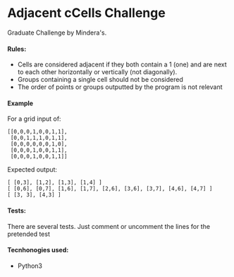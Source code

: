 # Adjacent cCells Challenge
Graduate Challenge by Mindera's. 

#### Rules:
*  Cells are considered adjacent if they both contain a 1 (one) and are next to each other horizontally or vertically (not diagonally).
*  Groups containing a single cell should not be considered
*  The order of points or groups outputted by the program is not relevant

#### Example
For a grid input of:
```
[[0,0,0,1,0,0,1,1],
 [0,0,1,1,1,0,1,1],
 [0,0,0,0,0,0,1,0],
 [0,0,0,1,0,0,1,1],
 [0,0,0,1,0,0,1,1]]
```

Expected output:
```
[ [0,3], [1,2], [1,3], [1,4] ]
[ [0,6], [0,7], [1,6], [1,7], [2,6], [3,6], [3,7], [4,6], [4,7] ]
[ [3, 3], [4,3] ]
```

#### Tests:
There are several tests. Just comment or uncomment the lines for the pretended test

#### Tecnhonogies used: 
*  Python3

